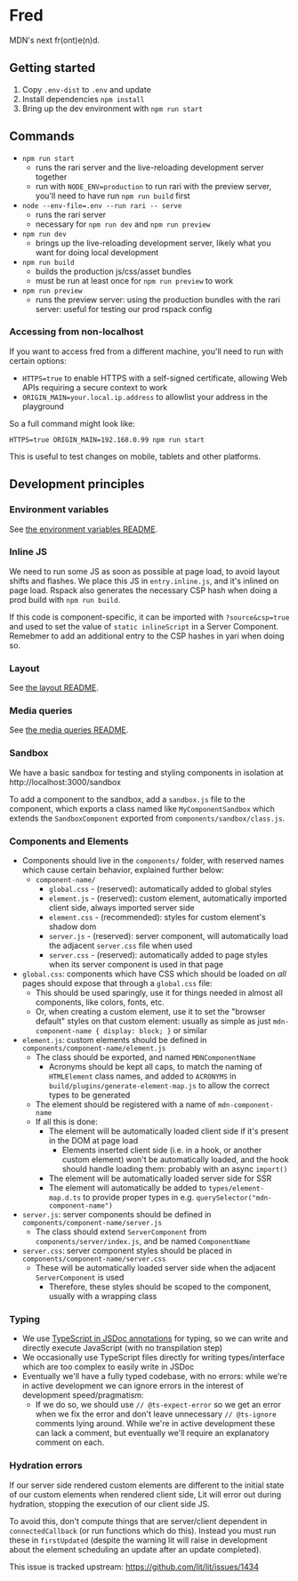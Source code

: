 # Fred

MDN's next fr(ont)e(n)d.

## Getting started

1. Copy `.env-dist` to `.env` and update
2. Install dependencies `npm install`
3. Bring up the dev environment with `npm run start`

## Commands

- `npm run start`
  - runs the rari server and the live-reloading development server together
  - run with `NODE_ENV=production` to run rari with the preview server, you'll need to have run `npm run build` first
- `node --env-file=.env --run rari -- serve`
  - runs the rari server
  - necessary for `npm run dev` and `npm run preview`
- `npm run dev`
  - brings up the live-reloading development server, likely what you want for doing local development
- `npm run build`
  - builds the production js/css/asset bundles
  - must be run at least once for `npm run preview` to work
- `npm run preview`
  - runs the preview server: using the production bundles with the rari server: useful for testing our prod rspack config

### Accessing from non-localhost

If you want to access fred from a different machine, you'll need to run with certain options:

- `HTTPS=true` to enable HTTPS with a self-signed certificate, allowing Web APIs requiring a secure context to work
- `ORIGIN_MAIN=your.local.ip.address` to allowlist your address in the playground

So a full command might look like:

```
HTTPS=true ORIGIN_MAIN=192.168.0.99 npm run start
```

This is useful to test changes on mobile, tablets and other platforms.

## Development principles

### Environment variables

See [the environment variables README](./components/env/README.md).

### Inline JS

We need to run some JS as soon as possible at page load, to avoid layout shifts and flashes.
We place this JS in `entry.inline.js`, and it's inlined on page load.
Rspack also generates the necessary CSP hash when doing a prod build with `npm run build`.

If this code is component-specific, it can be imported with `?source&csp=true` and used to set the value of `static inlineScript` in a Server Component.
Remebmer to add an additional entry to the CSP hashes in yari when doing so.

### Layout

See [the layout README](./components/layout/README.md).

### Media queries

See [the media queries README](./components/media/README.md).

### Sandbox

We have a basic sandbox for testing and styling components in isolation at http://localhost:3000/sandbox

To add a component to the sandbox, add a `sandbox.js` file to the component, which exports a class named like `MyComponentSandbox` which extends the `SandboxComponent` exported from `components/sandbox/class.js`.

### Components and Elements

- Components should live in the `components/` folder, with reserved names which cause certain behavior, explained further below:
  - `component-name/`
    - `global.css` - (reserved): automatically added to global styles
    - `element.js` - (reserved): custom element, automatically imported client side, always imported server side
    - `element.css` - (recommended): styles for custom element's shadow dom
    - `server.js` - (reserved): server component, will automatically load the adjacent `server.css` file when used
    - `server.css` - (reserved): automatically added to page styles when its server component is used in that page
- `global.css`: components which have CSS which should be loaded on _all_ pages should expose that through a `global.css` file:
  - This should be used sparingly, use it for things needed in almost all components, like colors, fonts, etc.
  - Or, when creating a custom element, use it to set the "browser default" styles on that custom element: usually as simple as just `mdn-component-name { display: block; }` or similar
- `element.js`: custom elements should be defined in `components/component-name/element.js`
  - The class should be exported, and named `MDNComponentName`
    - Acronyms should be kept all caps, to match the naming of `HTMLElement` class names, and added to `ACRONYMS` in `build/plugins/generate-element-map.js` to allow the correct types to be generated
  - The element should be registered with a name of `mdn-component-name`
  - If all this is done:
    - The element will be automatically loaded client side if it's present in the DOM at page load
      - Elements inserted client side (i.e. in a hook, or another custom element) won't be automatically loaded, and the hook should handle loading them: probably with an async `import()`
    - The element will be automatically loaded server side for SSR
    - The element will automatically be added to `types/element-map.d.ts` to provide proper types in e.g. `querySelector("mdn-component-name")`
- `server.js`: server components should be defined in `components/component-name/server.js`
  - The class should extend `ServerComponent` from `components/server/index.js`, and be named `ComponentName`
- `server.css`: server component styles should be placed in `components/component-name/server.css`
  - These will be automatically loaded server side when the adjacent `ServerComponent` is used
    - Therefore, these styles should be scoped to the component, usually with a wrapping class

### Typing

- We use [TypeScript in JSDoc annotations](https://www.typescriptlang.org/docs/handbook/jsdoc-supported-types.html) for typing, so we can write and directly execute JavaScript (with no transpilation step)
- We occasionally use TypeScript files directly for writing types/interface which are too complex to easily write in JSDoc
- Eventually we'll have a fully typed codebase, with no errors: while we're in active development we can ignore errors in the interest of development speed/pragmatism:
  - If we do so, we should use `// @ts-expect-error` so we get an error when we fix the error and don't leave unnecessary `// @ts-ignore` comments lying around. While we're in active development these can lack a comment, but eventually we'll require an explanatory comment on each.

### Hydration errors

If our server side rendered custom elements are different to the initial state of our custom elements when rendered client side, Lit will error out during hydration, stopping the execution of our client side JS.

To avoid this, don't compute things that are server/client dependent in `connectedCallback` (or run functions which do this). Instead you must run these in `firstUpdated` (despite the warning lit will raise in development about the element scheduling an update after an update completed).

This issue is tracked upstream: https://github.com/lit/lit/issues/1434
